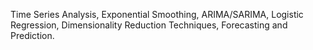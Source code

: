 Time Series Analysis, Exponential Smoothing,
ARIMA/SARIMA, Logistic Regression, Dimensionality Reduction Techniques, Forecasting and Prediction.
